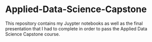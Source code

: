 # Applied-Data-Science-Capstone
This repository contains my Juypter notebooks as well as the final presentation that I had to complete in order to pass the Applied Data Science Capstone course.
